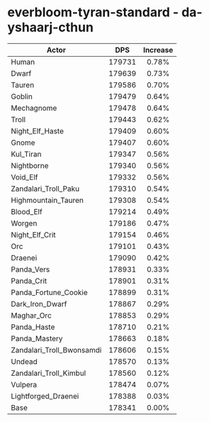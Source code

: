 # everbloom-tyran-standard - da-yshaarj-cthun
| Actor | DPS | Increase |
|---|:---:|:---:|
|Human|179731|0.78%|
|Dwarf|179639|0.73%|
|Tauren|179586|0.70%|
|Goblin|179479|0.64%|
|Mechagnome|179478|0.64%|
|Troll|179443|0.62%|
|Night_Elf_Haste|179409|0.60%|
|Gnome|179407|0.60%|
|Kul_Tiran|179347|0.56%|
|Nightborne|179340|0.56%|
|Void_Elf|179332|0.56%|
|Zandalari_Troll_Paku|179310|0.54%|
|Highmountain_Tauren|179308|0.54%|
|Blood_Elf|179214|0.49%|
|Worgen|179186|0.47%|
|Night_Elf_Crit|179154|0.46%|
|Orc|179101|0.43%|
|Draenei|179090|0.42%|
|Panda_Vers|178931|0.33%|
|Panda_Crit|178901|0.31%|
|Panda_Fortune_Cookie|178899|0.31%|
|Dark_Iron_Dwarf|178867|0.29%|
|Maghar_Orc|178853|0.29%|
|Panda_Haste|178710|0.21%|
|Panda_Mastery|178663|0.18%|
|Zandalari_Troll_Bwonsamdi|178606|0.15%|
|Undead|178570|0.13%|
|Zandalari_Troll_Kimbul|178560|0.12%|
|Vulpera|178474|0.07%|
|Lightforged_Draenei|178388|0.03%|
|Base|178341|0.00%|
